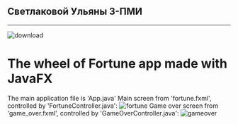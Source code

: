 ## Светлаковой Ульяны 3-ПМИ

--------

![download](https://github.com/TheJuliana/JavaCourse/assets/62110361/9a3ff17c-be81-4a59-870d-909061e74bbc)
# The wheel of Fortune app made with JavaFX
The main application file is 'App.java'
Main screen from 'fortune.fxml', controlled by 'FortuneController.java':
![fortune](https://github.com/TheJuliana/JavaCourse/assets/62110361/f2da4e2d-deb3-4dec-b90c-571ee0f51659)
Game over screen from 'game_over.fxml', controlled by 'GameOverController.java':
![gameover](https://github.com/TheJuliana/JavaCourse/assets/62110361/3845ccfc-21bc-4bb5-bf69-c5dc3f19a52e)
